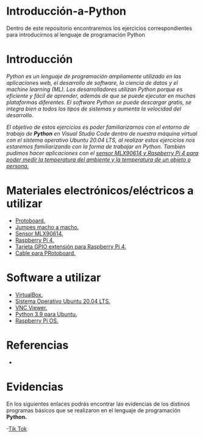 # Introducción-a-Python
Dentro de este repositorio encontraremos los ejercicios correspondientes para introducirnos al lenguaje de programación Python

# Introducción

*Python es un lenguaje de programación ampliamente utilizado en las aplicaciones web, el desarrollo de software, la ciencia de datos y el machine learning (ML). Los desarrolladores utilizan Python porque es eficiente y fácil de aprender, además de que se puede ejecutar en muchas plataformas diferentes. El software Python se puede descargar gratis, se integra bien a todos los tipos de sistemas y aumenta la velocidad del desarrollo.*

*El objetivo de estos ejercicios es poder familiarizarnos con el entorno de trabajo de **Python** en Visual Studio Code dentro de nuestra máquina virtual con el sistema operativo Ubuntu 20.04 LTS, al realizar estos ejercicios nos estaremos familiarizando con la forma de trabajar en Python. También pudimos hacer aplicaciones con el [sensor MLX90614 y Raspberry Pi 4 para poder medir la temperatura del ambiente y la temperatura de un objeto o persona.](https://github.com/MiguelPM01/Introduccion-a-Python/blob/main/Manejo%20de%20Sensores%20Con%20Raspberry%20Pi/MLX90614.png)*

# Materiales electrónicos/eléctricos a utilizar

- [Protoboard.](https://articulo.mercadolibre.com.mx/MLM-705443986-protoboard-830-puntos-mb-102-_JM#position=1&search_layout=stack&type=item&tracking_id=da8ad5fa-5d88-41dd-aab2-cd3e65bf6b23)
- [Jumpes macho a macho.](https://articulo.mercadolibre.com.mx/MLM-560093984-40-cables-dupont-macho-macho-10-cm-protoboard-pic-arduino-_JM?matt_tool=91188883&matt_word=&matt_source=google&matt_campaign_id=15698047816&matt_ad_group_id=143431914600&matt_match_type=&matt_network=g&matt_device=c&matt_creative=620253690479&matt_keyword=&matt_ad_position=&matt_ad_type=pla&matt_merchant_id=116937574&matt_product_id=MLM560093984&matt_product_partition_id=1638503335377&matt_target_id=pla-1638503335377&gclid=Cj0KCQjwguGYBhDRARIsAHgRm4_UVnUHiSvv3C-Y2R6XGBFkNuszdBsPp4hlbI7Ri8FFMtlxL8IyxSsaAr5IEALw_wcB)
- [Sensor MLX90614.](https://articulo.mercadolibre.com.mx/MLM-1315023878-sensor-temperatura-termometro-infrarrojo-gy-906-mlx90614-_JM?matt_tool=91188883&matt_word=&matt_source=google&matt_campaign_id=15698047816&matt_ad_group_id=143431914600&matt_match_type=&matt_network=g&matt_device=c&matt_creative=620253690479&matt_keyword=&matt_ad_position=&matt_ad_type=pla&matt_merchant_id=117474830&matt_product_id=MLM1315023878&matt_product_partition_id=1638503335577&matt_target_id=aud-1574484920380:pla-1638503335577&gclid=Cj0KCQjwguGYBhDRARIsAHgRm49jWX4yeWCvwodq2ApHIUFhh7DkZvCfohgEes43ls9l9aTwG0T7hsoaAgEXEALw_wcB)
- [Raspberry Pi 4.](https://articulo.mercadolibre.com.mx/MLM-788983710-raspberry-pi-4-b-8gb-carcasa-case-eliminador-oficial-pi4-kit-_JM#position=1&search_layout=stack&type=item&tracking_id=57ff4143-fd4f-491d-8bfe-f53dd6847c79)
- [Tarjeta GPIO extensión para Raspberry Pi 4.](https://articulo.mercadolibre.com.mx/MLM-921624356-tarjeta-gpio-extension-raspberry-pi4-pi-4-cable-40-pin-2-3-b-_JM#position=7&search_layout=grid&type=item&tracking_id=a936cabe-0375-4093-ada7-49007f8d2a72)
- [Cable para PRotoboard.](https://articulo.mercadolibre.com.mx/MLM-791835255-kit-140-cables-jumpers-para-protoboard-14-tamanos-diferentes-_JM#position=7&search_layout=stack&type=item&tracking_id=11ac9ff7-1166-4777-ace6-ec5cacf0593d)

# Software a utilizar

- [VirtualBox.](https://www.virtualbox.org/)
- [Sistema Operativo Ubuntu 20.04 LTS.](https://releases.ubuntu.com/20.04/)
- [VNC Viewer.](https://www.realvnc.com/es/connect/download/viewer/)
- [Python 3.9 para Ubuntu.](https://linuxize.com/post/how-to-install-python-3-9-on-ubuntu-20-04/)
- [ Raspberry Pi OS.](https://www.raspberrypi.com/software/)

# Referencias

-


# Evidencias 

En los siguientes enlaces podrás encontrar las evidencias de los distinos programas básicos que se realizaron en el lenguaje de programación **Python.**

-[Tik Tok](https://www.tiktok.com/@miguelperaltamartinez/video/7146636355911699717?is_from_webapp=1&sender_device=pc&web_id=7147745806438172165)
